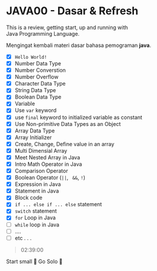 # JAVA00 - Dasar & Refresh

This is a review, getting start, up and running with <br> 
Java Programming Language.

Mengingat kembali materi dasar bahasa pemograman **java**. <br>

- [x] ```Hello World!``` 
- [x] Number Data Type
- [x] Number Converstion
- [x] Number Overflow
- [x] Character Data Type 
- [x] String Data Type
- [x] Boolean Data Type
- [x] Variable
- [x] Use ```var``` keyword
- [x] use ```final``` keyword to initialized variable as constant
- [x] Use Non-primitive Data Types as an Object
- [x] Array Data Type
- [x] Array Initializer
- [x] Create, Change, Define value in an array
- [x] Multi Dimensial Array
- [x] Meet Nested Array in Java
- [x] Intro Math Operator in Java
- [x] Comparison Operator
- [x] Boolean Operator (```||```, ``` &&```, ```!```)
- [x] Expression in Java
- [x] Statement in Java
- [x] Block code
- [x] ```if ... else if ... else``` statement
- [x] ```switch``` statement
- [x] ```for``` Loop in Java
- [ ] ```while``` loop in Java
- [ ] ....
- [ ] etc . . .

> 02:39:00
 
Start small :dart: Go Solo :rocket:
